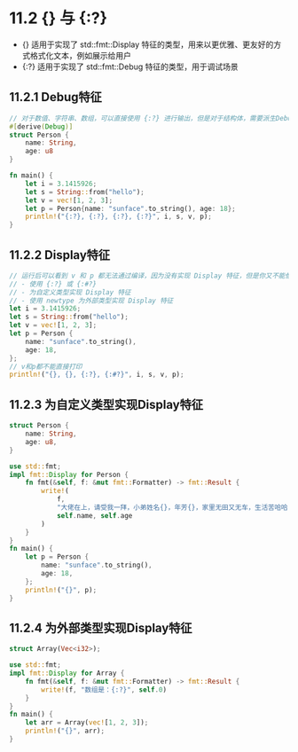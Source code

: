 # 11.2 {} 与 {:?}

- {} 适用于实现了 std::fmt::Display 特征的类型，用来以更优雅、更友好的方式格式化文本，例如展示给用户
- {:?} 适用于实现了 std::fmt::Debug 特征的类型，用于调试场景

## 11.2.1 Debug特征

```rust
// 对于数值、字符串、数组，可以直接使用 {:?} 进行输出，但是对于结构体，需要派生Debug特征后
#[derive(Debug)]
struct Person {
    name: String,
    age: u8
}

fn main() {
    let i = 3.1415926;
    let s = String::from("hello");
    let v = vec![1, 2, 3];
    let p = Person{name: "sunface".to_string(), age: 18};
    println!("{:?}, {:?}, {:?}, {:?}", i, s, v, p);
}
```

## 11.2.2 Display特征

```rust
// 运行后可以看到 v 和 p 都无法通过编译，因为没有实现 Display 特征，但是你又不能像派生 Debug 一般派生 Display，只能另寻他法：
// - 使用 {:?} 或 {:#?}
// - 为自定义类型实现 Display 特征
// - 使用 newtype 为外部类型实现 Display 特征
let i = 3.1415926;
let s = String::from("hello");
let v = vec![1, 2, 3];
let p = Person {
    name: "sunface".to_string(),
    age: 18,
};
// v和p都不能直接打印
println!("{}, {}, {:?}, {:#?}", i, s, v, p);
```

## 11.2.3 为自定义类型实现Display特征

```rust
struct Person {
    name: String,
    age: u8,
}

use std::fmt;
impl fmt::Display for Person {
    fn fmt(&self, f: &mut fmt::Formatter) -> fmt::Result {
        write!(
            f,
            "大佬在上，请受我一拜，小弟姓名{}，年芳{}，家里无田又无车，生活苦哈哈",
            self.name, self.age
        )
    }
}
fn main() {
    let p = Person {
        name: "sunface".to_string(),
        age: 18,
    };
    println!("{}", p);
}
```

## 11.2.4 为外部类型实现Display特征

```rust
struct Array(Vec<i32>);

use std::fmt;
impl fmt::Display for Array {
    fn fmt(&self, f: &mut fmt::Formatter) -> fmt::Result {
        write!(f, "数组是：{:?}", self.0)
    }
}
fn main() {
    let arr = Array(vec![1, 2, 3]);
    println!("{}", arr);
}
```
